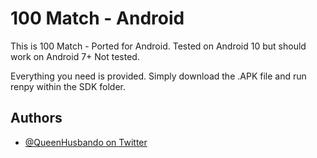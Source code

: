 
# 100 Match - Android



This is 100 Match - Ported for Android. Tested on Android 10 but should work on Android 7+ Not tested.

Everything you need is provided. Simply download the .APK file and run renpy within the SDK folder.



## Authors

- [@QueenHusbando on Twitter](https://www.twitter.com/QueenHusbando)

